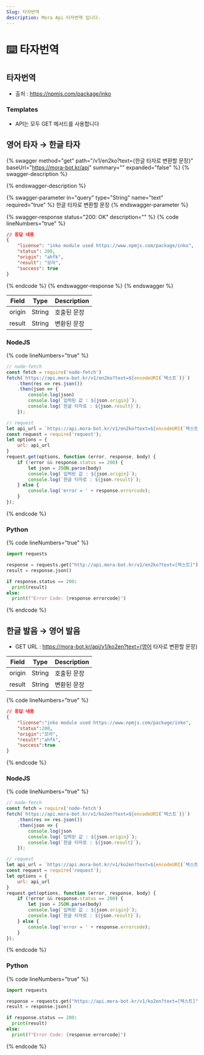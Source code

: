 ```yaml
---
Slug: 타자번역
description: Mora Api 타자번역 입니다.
---
```


# ⌨️ 타자번역

## 타자번역 <a href="#undefined" id="undefined"></a>

* 출처 : https://npmjs.com/package/inko

### Templates

* API는 모두 GET 메서드를 사용합니다

## 영어 타자 → 한글 타자 <a href="#en2ko" id="en2ko"></a>

{% swagger method="get" path="/v1/en2ko?text={한글 타자로 변환할 문장}" baseUrl="https://mora-bot.kr/api" summary="" expanded="false" %}
{% swagger-description %}

{% endswagger-description %}

{% swagger-parameter in="query" type="String" name="text" required="true" %}
한글 타자로 변환할 문장
{% endswagger-parameter %}

{% swagger-response status="200: OK" description="" %}
{% code lineNumbers="true" %}
```json
// 응답 내용
{
    "license": "inko module used https://www.npmjs.com/package/inko",
    "status": 200,
    "origin": "ahfk",
    "result": "모라",
    "success": true
}
```
{% endcode %}
{% endswagger-response %}
{% endswagger %}

| Field  | Type   | Description |
| ------ | ------ | ----------- |
| origin | String | 호출된 문장      |
| result | String | 변환된 문장      |

### NodeJS

{% code lineNumbers="true" %}
```javascript
// node-fetch
const fetch = require('node-fetch')
fetch(`https://api.mora-bot.kr/v1/en2ko?text=${encodeURI(`택스트`)}`)
    .then(res => res.json())
    .then(json => {
        console.log(json)
        console.log(`입력된 값 : ${json.origin}`);
        console.log(`한글 타자로 : ${json.result}`);
    });

// request
let api_url = `https://api.mora-bot.kr/v1/en2ko?text=${encodeURI(`텍스트`)}`
const request = require('request');
let options = {
    url: api_url
}
request.get(options, function (error, response, body) {
    if (!error && response.status == 200) {
        let json = JSON.parse(body)
        console.log(`입력된 값 : ${json.origin}`);
        console.log(`한글 타자로 : ${json.result}`);
    } else {
        console.log('error = ' + response.errorcode);
    }
});
```
{% endcode %}

### Python

{% code lineNumbers="true" %}
```python
import requests

response = requests.get("http://api.mora-bot.kr/v1/en2ko?text=[텍스트]")
result = response.json()

if response.status == 200:
  print(result)
else:
  print(f"Error Code: {response.errorcode}")
```
{% endcode %}

## 한글 발음 → 영어 발음 <a href="#undefined" id="undefined"></a>

* GET URL : https://mora-bot.kr/api/v1/ko2en?text={영어 타자로 변환할 문장}

| Field  | Type   | Description |
| ------ | ------ | ----------- |
| origin | String | 호출된 문장      |
| result | String | 변환된 문장      |

{% code lineNumbers="true" %}
```json
// 응답 내용
{
    "license":"inko module used https://www.npmjs.com/package/inko",
    "status":200,
    "origin":"모라",
    "result":"ahfk",
    "success":true
}
```
{% endcode %}

### NodeJS

{% code lineNumbers="true" %}
```javascript
// node-fetch
const fetch = require('node-fetch')
fetch(`https://api.mora-bot.kr/v1/ko2en?text=${encodeURI(`텍스트`)}`)
    .then(res => res.json())
    .then(json => {
        console.log(json
        console.log(`입력된 값 : ${json.origin}`);
        console.log(`한글 타자로 : ${json.result}`);
    });

// request
let api_url = `https://api.mora-bot.kr/v1/ko2en?text=${encodeURI(`텍스트`)}`
const request = require('request');
let options = {
    url: api_url
}
request.get(options, function (error, response, body) {
    if (!error && response.status == 200) {
        let json = JSON.parse(body)
        console.log(`입력된 값 : ${json.origin}`);
        console.log(`한글 타자로 : ${json.result}`);
    } else {
        console.log('error = ' + response.errorcode);
    }
});
```
{% endcode %}

### Python

{% code lineNumbers="true" %}
```python
import requests

response = requests.get("https://api.mora-bot.kr/v1/ko2en?text=[텍스트]")
result = response.json()

if response.status == 200:
  print(result)
else:
  print(f"Error Code: {response.errorcode}")
```
{% endcode %}
